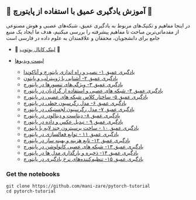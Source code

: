 ##  🚀 آموزش یادگیری عمیق با استفاده از پایتورچ 🚀


  در اینجا مفاهیم و تکنیک‌های مربوط به یادگیری عمیق، شبکه‌های عصبی و هوش مصنوعی از مقدماتی‌ترین مباحث تا مفاهیم پیشرفته را بررسی میکنیم، هدف ما ایجاد یک منبع جامع برای دانشجویان، محققان و علاقمندان به علوم داده در فارسی است



 - 🔗 [لینک کانال یوتوب](https://www.youtube.com/channel/UCj8larw9LrAZeATJ9tIah6A?sub_confirmation=1)  🔗 

*   [لیست ویدیوها](https://www.youtube.com/playlist?list=PLeTWRZr_srhVPMYjJ2Y94sLbKjrNcbsp2) 
     
    * [یادگیری عمیق ۱- نصب و راه اندازی پایتورچ  و آناکوندا](https://youtu.be/r0GJ8Zv2A2w)
    * [یادگیری عمیق ۲-  آشنایی با ژوپیترلب و پایتون](https://youtu.be/lW5SsF4HN8s)
    * [یادگیری عمیق ۳- ویژگی‌های تنسورها در پایتورچ](https://youtu.be/7WTJlwMqSE0)
    * [یادگیری عمیق ۴- شبکه های عصبی و استفاده از گرادیان در پایتورچ](https://youtu.be/uU6gGONdyvc)
    * [یادگیری عمیق ۵- ساختار کلاس شبکه های عصبی در پایتورچ](https://youtu.be/jZ-QLl_0SU4)
    * [یادگیری عمیق ۶- مدل رگرسیون خطی در پایتورچ](https://youtu.be/qfMyLk4JmYU)
    * [یادگیری عمیق ۷- مدل رگرسیون لجستیکی در پایتورچ](https://youtu.be/SBA5-zhq-ao)
    * [یادگیری عمیق ۸- دیتاست و دیتالودر در پایتورچ](https://youtu.be/d1anEJILTQ4)
    * [یادگیری عمیق ۹ - تبدیل عکس و داده در پایتورچ](https://youtu.be/H-rCdii4YJ8)
    * [یادگیری عمیق ۱۰ - ساخت پرسپترون چند لایه با پایتورچ](https://youtu.be/v25onXjF9l4)
    * [یادگیری عمیق ۱۱ - توابع فعالسازی در پایتورچ](https://youtu.be/N8NMMxDtA3I)
    * [یادگیری عمیق ۱۲- تابع هزینه و بهینه ساز در پایتورچ](https://youtu.be/3jUFOZDTtuM)
    * [یادگیری عمیق ۱۳- شبکه های عصبی کانولوشن در پایتورچ](https://youtu.be/A5Ube94HBoM)
    * [یادگیری عمیق ۱۴- ذخیره و بارگذاری مدل ها  در پایتورچ](https://youtu.be/8PvbkmvBBEA)
    * [یادگیری عمیق ۱۵- تنظیم‌کننده‌های نرخ یادگیری در پایتورچ](https://youtu.be/UuNihYgirCA)
 

### Get the notebooks

```
git clone https://github.com/mani-zare/pytorch-tutorial
cd pytorch-tutorial
```

